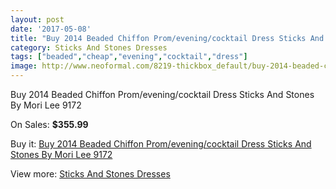 ```yaml
---
layout: post
date: '2017-05-08'
title: "Buy 2014 Beaded Chiffon Prom/evening/cocktail Dress Sticks And Stones By Mori Lee 9172"
category: Sticks And Stones Dresses
tags: ["beaded","cheap","evening","cocktail","dress"]
image: http://www.neoformal.com/8219-thickbox_default/buy-2014-beaded-chiffon-prom-evening-cocktail-dress-sticks-and-stones-by-mori-lee-9172.jpg
---
```

Buy 2014 Beaded Chiffon Prom/evening/cocktail Dress Sticks And Stones By Mori Lee 9172

On Sales: **$355.99**
<a href="https://www.neoformal.com/en/sticks-and-stones-dresses/2888-buy-2014-beaded-chiffon-prom-evening-cocktail-dress-sticks-and-stones-by-mori-lee-9172.html"><amp-img layout="responsive" width="600" height="600" src="//www.neoformal.com/8219-thickbox_default/buy-2014-beaded-chiffon-prom-evening-cocktail-dress-sticks-and-stones-by-mori-lee-9172.jpg" alt="Buy 2014 Beaded Chiffon Prom/evening/cocktail Dress Sticks And Stones By Mori Lee 9172 0" /></a>
<a href="https://www.neoformal.com/en/sticks-and-stones-dresses/2888-buy-2014-beaded-chiffon-prom-evening-cocktail-dress-sticks-and-stones-by-mori-lee-9172.html"><amp-img layout="responsive" width="600" height="600" src="//www.neoformal.com/8220-thickbox_default/buy-2014-beaded-chiffon-prom-evening-cocktail-dress-sticks-and-stones-by-mori-lee-9172.jpg" alt="Buy 2014 Beaded Chiffon Prom/evening/cocktail Dress Sticks And Stones By Mori Lee 9172 1" /></a>

Buy it: [Buy 2014 Beaded Chiffon Prom/evening/cocktail Dress Sticks And Stones By Mori Lee 9172](https://www.neoformal.com/en/sticks-and-stones-dresses/2888-buy-2014-beaded-chiffon-prom-evening-cocktail-dress-sticks-and-stones-by-mori-lee-9172.html "Buy 2014 Beaded Chiffon Prom/evening/cocktail Dress Sticks And Stones By Mori Lee 9172")

View more: [Sticks And Stones Dresses](https://www.neoformal.com/en/28-sticks-and-stones-dresses "Sticks And Stones Dresses")